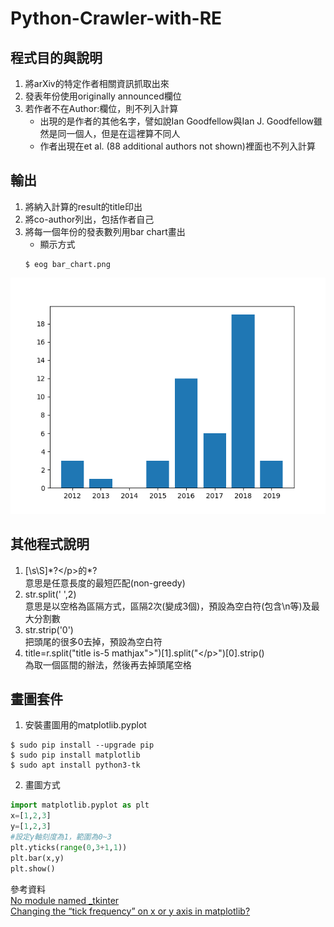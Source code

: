 # Python-Crawler-with-RE

## 程式目的與說明
1. 將arXiv的特定作者相關資訊抓取出來
2. 發表年份使用originally announced欄位
3. 若作者不在Author:欄位，則不列入計算
    * 出現的是作者的其他名字，譬如說Ian Goodfellow與Ian J. Goodfellow雖然是同一個人，但是在這裡算不同人
    * 作者出現在et al. (88 additional authors not shown)裡面也不列入計算

## 輸出
1. 將納入計算的result的title印出
2. 將co-author列出，包括作者自己
3. 將每一個年份的發表數列用bar chart畫出
    * 顯示方式
    ```
    $ eog bar_chart.png
    ```
![bar_chart](bar_chart.png)

## 其他程式說明
1. [\s\S]\*?\</p>的\*?  
意思是任意長度的最短匹配(non-greedy)  
2. str.split(' ',2)  
意思是以空格為區隔方式，區隔2次(變成3個)，預設為空白符(包含\n等)及最大分割數  
3. str.strip('0')  
把頭尾的很多0去掉，預設為空白符  
4. title=r.split("title is-5 mathjax\">")[1].split("\</p>")[0].strip()  
為取一個區間的辦法，然後再去掉頭尾空格  

## 畫圖套件
1. 安裝畫圖用的matplotlib.pyplot
```
$ sudo pip install --upgrade pip
$ sudo pip install matplotlib
$ sudo apt install python3-tk
```
2. 畫圖方式
```python
import matplotlib.pyplot as plt
x=[1,2,3]
y=[1,2,3]
#設定y軸刻度為1，範圍為0~3
plt.yticks(range(0,3+1,1))
plt.bar(x,y)
plt.show()
```
參考資料  
[No module named _tkinter](https://blog.csdn.net/blueheart20/article/details/78763208)  
[Changing the “tick frequency” on x or y axis in matplotlib?](https://stackoverflow.com/questions/12608788/changing-the-tick-frequency-on-x-or-y-axis-in-matplotlib)  
